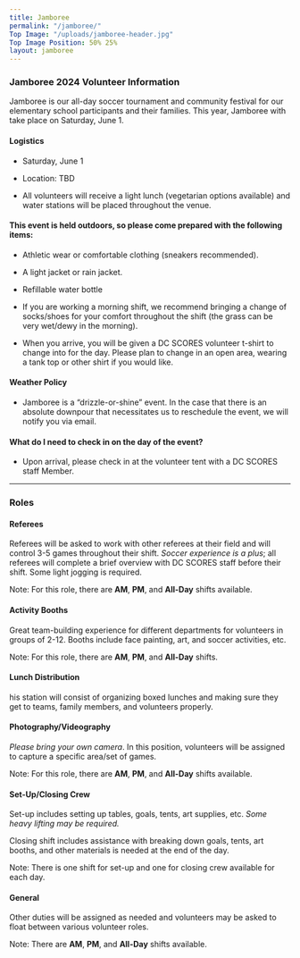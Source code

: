 ```yaml
---
title: Jamboree
permalink: "/jamboree/"
Top Image: "/uploads/jamboree-header.jpg"
Top Image Position: 50% 25%
layout: jamboree
---
```


### Jamboree 2024 Volunteer Information

Jamboree is our all-day soccer tournament and community festival for our elementary school participants and their families. This year, Jamboree with take place on Saturday, June 1.

#### Logistics

* Saturday, June 1

* Location: TBD

* All volunteers will receive a light lunch (vegetarian options available) and water stations will be placed throughout the venue.

#### This event is held outdoors, so please come prepared with the following items:

* Athletic wear or comfortable clothing (sneakers recommended).

* A light jacket or rain jacket.

* Refillable water bottle

* If you are working a morning shift, we recommend bringing a change of socks/shoes for your comfort throughout the shift (the grass can be very wet/dewy in the morning).

* When you arrive, you will be given a DC SCORES volunteer t-shirt to change into for the day. Please plan to change in an open area, wearing a tank top or other shirt if you would like.

#### Weather Policy

* Jamboree is a “drizzle-or-shine” event. In the case that there is an absolute downpour that necessitates us to reschedule the event, we will notify you via email.

#### What do I need to check in on the day of the event?

* Upon arrival, please check in at the volunteer tent with a DC SCORES staff Member.

---

### Roles

#### Referees

Referees will be asked to work with other referees at their field and will control 3-5 games throughout their shift. *Soccer experience is a plus*; all referees will complete a brief overview with DC SCORES staff before their shift. Some light jogging is required.

Note: For this role, there are **AM**, **PM**, and **All-Day** shifts available.

#### Activity Booths

Great team-building experience for different departments for volunteers in groups of 2-12. Booths include face painting, art, and soccer activities, etc.

Note: For this role, there are **AM**, **PM**, and **All-Day** shifts.

#### Lunch Distribution

his station will consist of organizing boxed lunches and making sure they get to teams, family members, and volunteers properly.

#### Photography/Videography

*Please bring your own camera*. In this position, volunteers will be assigned to capture a specific area/set of games.

Note: For this role, there are **AM**, **PM**, and **All-Day** shifts available.

#### Set-Up/Closing Crew

Set-up includes setting up tables, goals, tents, art supplies, etc. *Some heavy lifting may be required.*

Closing shift includes assistance with breaking down goals, tents, art booths, and other materials is needed at the end of the day.

Note: There is one shift for set-up and one for closing crew available for each day.

#### General

Other duties will be assigned as needed and volunteers may be asked to float between various volunteer roles.

Note: There are **AM**, **PM**, and **All-Day** shifts available.